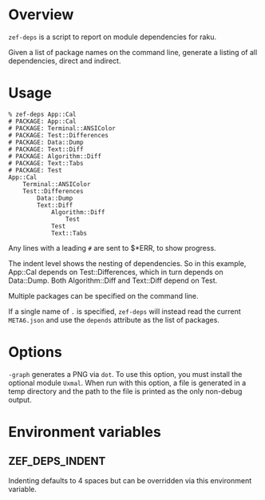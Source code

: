# Overview

`zef-deps` is a script to report on module dependencies for raku.

Given a list of package names on the command line, generate a listing of all
dependencies, direct and indirect.

# Usage

```
% zef-deps App::Cal
# PACKAGE: App::Cal
# PACKAGE: Terminal::ANSIColor
# PACKAGE: Test::Differences
# PACKAGE: Data::Dump
# PACKAGE: Text::Diff
# PACKAGE: Algorithm::Diff
# PACKAGE: Text::Tabs
# PACKAGE: Test
App::Cal
    Terminal::ANSIColor
    Test::Differences
        Data::Dump
        Text::Diff
            Algorithm::Diff
                Test
            Test
            Text::Tabs
```

Any lines with a leading `#` are sent to $*ERR, to show progress.

The indent level shows the nesting of dependencies. So in this example, App::Cal depends
on Test::Differences, which in turn depends on Data::Dump.  Both Algorithm::Diff and
Text::Diff depend on Test.

Multiple packages can be specified on the command line.

If a single name of `.` is specified, `zef-deps` will instead read the current
`META6.json` and use the `depends` attribute as the list of packages.

# Options

`-graph` generates a PNG via `dot`. To use this option, you must install the optional
module `Uxmal`. When run with this option, a file is generated in a temp
directory and the path to the file is printed as the only non-debug output.

# Environment variables

## ZEF_DEPS_INDENT

Indenting defaults to 4 spaces but can be overridden via this environment variable.
